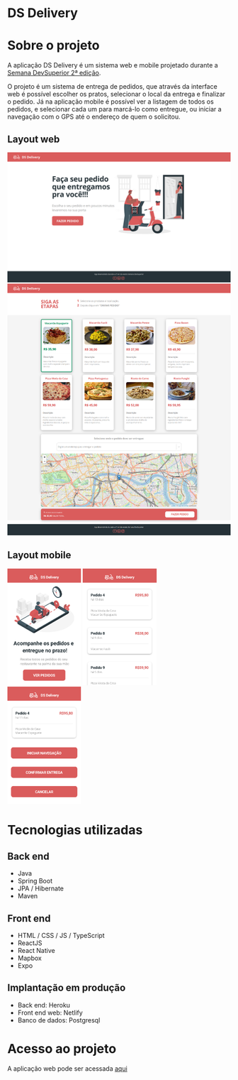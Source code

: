 # DS Delivery

# Sobre o projeto

A aplicação DS Delivery é um sistema web e mobile projetado durante a [Semana DevSuperior 2ª edição](https://devsuperior.com.br/ "Site DevSuperior").

O projeto é um sistema de entrega de pedidos, que através da interface web é possível escolher os pratos, selecionar o local da entrega e finalizar o pedido. 
Já na aplicação mobile é possível ver a listagem de todos os pedidos, e selecionar cada um para marcá-lo como entregue, ou iniciar a navegação com o GPS
até o endereço de quem o solicitou.

## Layout web
![Web 1](https://github.com/kelvin-feltrin/dsdeliver-sds2/blob/main/assets/Desktop1.png)
![Web 2](https://github.com/kelvin-feltrin/dsdeliver-sds2/blob/main/assets/Desktop2.png)

## Layout mobile
<div align="left">
  <img width="33%" src="https://github.com/kelvin-feltrin/dsdeliver-sds2/blob/main/assets/Mobile1.png">
  <img width="33%" src="https://github.com/kelvin-feltrin/dsdeliver-sds2/blob/main/assets/Mobile2.png">
  <img width="33%" src="https://github.com/kelvin-feltrin/dsdeliver-sds2/blob/main/assets/Mobile3.png">
</div>

# Tecnologias utilizadas
## Back end
- Java
- Spring Boot
- JPA / Hibernate
- Maven
## Front end
- HTML / CSS / JS / TypeScript
- ReactJS
- React Native
- Mapbox
- Expo
## Implantação em produção
- Back end: Heroku
- Front end web: Netlify
- Banco de dados: Postgresql

# Acesso ao projeto
A aplicação web pode ser acessada [aqui](https://kelvin-feltrin-sds2.netlify.app/ "Site do projeto")
